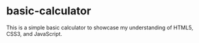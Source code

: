 # basic-calculator
This is a simple basic calculator to showcase my understanding of HTML5, CSS3, and JavaScript.
